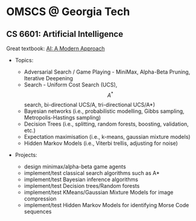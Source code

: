 # OMSCS @ Georgia Tech

## CS 6601: Artificial Intelligence

Great textbook: [AI: A Modern Approach](http://aima.cs.berkeley.edu/)
- Topics:
  - Adversarial Search / Game Playing - MiniMax, Alpha-Beta Pruning, Iterative Deepening
  - Search - Uniform Cost Search (UCS), $$A^*$$ search, bi-directional UCS/A, tri-directional UCS/A*)
  - Bayesian networks (i.e., probabilistic modelling, Gibbs sampling, Metropolis-Hastings sampling)
  - Decision Trees (i.e., splitting, random forests, boosting, validation, etc.)
  - Expectation maximisation (i.e., k-means, gaussian mixture models)
  - Hidden Markov Models (i.e., Viterbi trellis, adjusting for noise)

- Projects: 
  - design minimax/alpha-beta game agents
  - implement/test classical search algorithms such as A*
  - implement/test Bayesian inference algorithms
  - implement/test Decision trees/Random forests
  - implement/test KMeans/Gaussian Mixture Models for image compression
  - implement/test Hidden Markov Models for identifying Morse Code sequences
